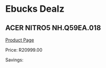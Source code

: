 
# Ebucks Dealz
## ACER NITRO5 NH.Q59EA.018
[Product Page](https://www.ebucks.com/web/shop/productSelected.do?prodId=1193374553&catId=714946558)

Price: R20999.00

Savings: 


	